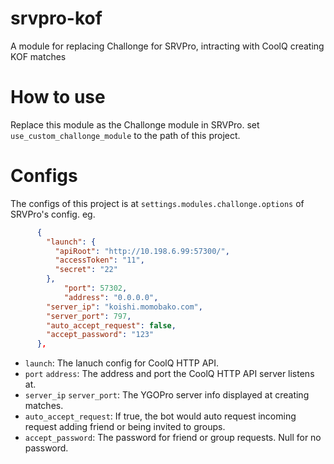 # srvpro-kof
A module for replacing Challonge for SRVPro, intracting with CoolQ creating KOF matches

# How to use
Replace this module as the Challonge module in SRVPro. set `use_custom_challonge_module` to the path of this project.

# Configs
The configs of this project is at `settings.modules.challonge.options` of SRVPro's config.
eg.
```json
      {
        "launch": {
          "apiRoot": "http://10.198.6.99:57300/",
          "accessToken": "11",
          "secret": "22"
        },
		    "port": 57302,
		    "address": "0.0.0.0",
        "server_ip": "koishi.momobako.com",
        "server_port": 797,
        "auto_accept_request": false,
        "accept_password": "123"
      },
```

* `launch`: The lanuch config for CoolQ HTTP API.
* `port` `address`: The address and port the CoolQ HTTP API server listens at.
* `server_ip` `server_port`: The YGOPro server info displayed at creating matches.
* `auto_accept_request`: If true, the bot would auto request incoming request adding friend or being invited to groups.
* `accept_password`: The password for friend or group requests. Null for no password. 

